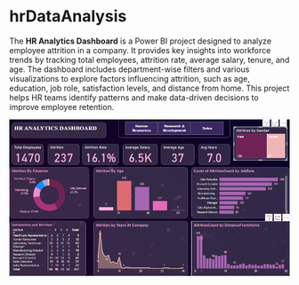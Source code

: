 # hrDataAnalysis  
The **HR Analytics Dashboard** is a Power BI project designed to analyze employee attrition in a company. It provides key insights into workforce trends by tracking total employees, attrition rate, average salary, tenure, and age. The dashboard includes department-wise filters and various visualizations to explore factors influencing attrition, such as age, education, job role, satisfaction levels, and distance from home. This project helps HR teams identify patterns and make data-driven decisions to improve employee retention.

![hr Data Analysis Dashboard](hr_data_analysis_dashboard_screenshot.png)
